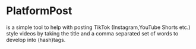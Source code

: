 # PlatformPost
is a simple tool to help with posting TikTok (Instagram,YouTube Shorts etc.) style videos by taking the title and a comma separated set of words to develop into (hash)tags.
